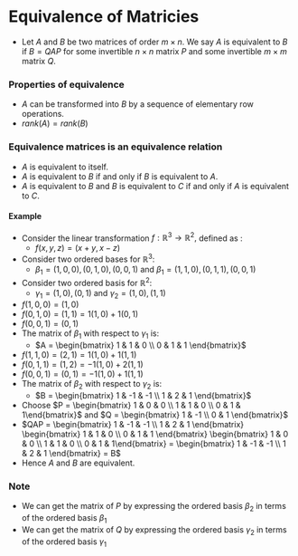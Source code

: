 # Equivalence of Matricies

- Let $A$ and $B$ be two matrices of order $m \times n$. We say $A$ is equivalent to $B$ if $B = QAP$ for some invertible $n \times n$ matrix $P$ and some invertible $m \times m$ matrix $Q$.

### Properties of equivalence

- $A$ can be transformed into $B$ by a sequence of elementary row operations.
- $rank(A) = rank(B)$

### Equivalence matrices is an equivalence relation

- $A$ is equivalent to itself.
- $A$ is equivalent to $B$ if and only if $B$ is equivalent to $A$.
- $A$ is equivalent to $B$ and $B$ is equivalent to $C$ if and only if $A$ is equivalent to $C$.

#### Example

- Consider the linear transformation $f : \mathbb{R}^3 \rightarrow \mathbb{R}^2,$ defined as :
  - $f(x,y,z) = (x + y, x - z)$
- Consider two ordered bases for $\mathbb{R}^3$:
  - $\beta_1 = (1,0,0), (0,1,0),(0,0,1)$ and $\beta_1 = (1,1,0), (0,1,1),(0,0,1)$
- Consider two ordered basis for $\mathbb{R}^2$:
  - $\gamma_1 = (1,0), (0,1)$ and $\gamma_2 = (1,0), (1,1)$
- $f(1,0,0) = (1,0)$
- $f(0,1,0) = (1,1) = 1(1,0) + 1(0,1)$
- $f(0,0,1) = (0,1)$
- The matrix of $\beta_1$ with respect to $\gamma_1$ is:
  - $A = \begin{bmatrix} 1 & 1 & 0 \\ 0 & 1 & 1 \end{bmatrix}$
- $f(1,1,0) = (2,1) = 1(1,0) + 1(1,1)$
- $f(0,1,1) = (1,2) = -1(1,0) + 2(1,1)$
- $f(0,0,1) = (0,1) = -1(1,0) + 1(1,1)$
- The matrix of $\beta_2$ with respect to $\gamma_2$ is:
  - $B = \begin{bmatrix} 1 & -1 & -1 \\ 1 & 2 & 1 \end{bmatrix}$
- Choose $P = \begin{bmatrix} 1 & 0 & 0 \\ 1 & 1 & 0 \\ 0 & 1 & 1\end{bmatrix}$ and $Q = \begin{bmatrix} 1 & -1 \\ 0 & 1 \end{bmatrix}$
- $QAP = \begin{bmatrix} 1 & -1 & -1 \\ 1 & 2 & 1 \end{bmatrix} \begin{bmatrix} 1 & 1 & 0 \\ 0 & 1 & 1 \end{bmatrix} \begin{bmatrix} 1 & 0 & 0 \\ 1 & 1 & 0 \\ 0 & 1 & 1\end{bmatrix}  = \begin{bmatrix} 1 & -1 & -1 \\ 1 & 2 & 1 \end{bmatrix} = B$
- Hence $A$ and $B$ are equivalent.

### Note

- We can get the matrix of $P$ by expressing the ordered basis $\beta_2$ in terms of the ordered basis $\beta_1$
- We can get the matrix of $Q$ by expressing the ordered basis $\gamma_2$ in terms of the ordered basis $\gamma_1$

